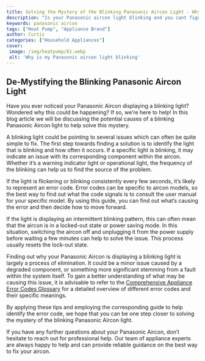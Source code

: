```yaml
---
title: Solving the Mystery of the Blinking Panasonic Aircon Light - Why Is It Happening
description: "Is your Panasonic aircon light blinking and you cant figure out why This post provides an easy solution to the mystery of why the light keeps blinking Read on for more"
keywords: panasonic aircon
tags: ["Heat Pump", "Appliance Brand"]
author: Curtis
categories: ["Household Appliances"]
cover: 
 image: /img/heatpump/81.webp
 alt: 'Why is my Panasonic aircon light blinking'
---
```

## De-Mystifying the Blinking Panasonic Aircon Light

Have you ever noticed your Panasonic Aircon displaying a blinking light? Wondered why this could be happening? If so, we’re here to help! In this blog article we will be discussing the potential causes of a blinking Panasonic Aircon light to help solve this mystery. 

A blinking light could be pointing to several issues which can often be quite simple to fix. The first step towards finding a solution is to identify the light that is blinking and how often it occurs. If a specific light is blinking, it may indicate an issue with its corresponding component within the aircon. Whether it’s a warning indicator light or operational light, the frequency of the blinking can help us to find the source of the problem. 

If the light is flickering or blinking consistently every few seconds, it’s likely to represent an error code. Error codes can be specific to aircon models, so the best way to find out what the code signals is to consult the user manual for your specific model. By using this guide, you can find out what’s causing the error and then decide how to move forward. 

If the light is displaying an intermittent blinking pattern, this can often mean that the aircon is in a locked-out state or power saving mode. In this situation, switching the aircon off and unplugging it from the power supply before waiting a few minutes can help to solve the issue. This process usually resets the lock-out state. 

Finding out why your Panasonic Aircon is displaying a blinking light is largely a process of elimination. It could be a minor issue caused by a degraded component, or something more significant stemming from a fault within the system itself. To gain a better understanding of what may be causing this issue, it is advisable to refer to the [Comprehensive Appliance Error Codes Glossary](./error-codes/) for a detailed overview of different error codes and their specific meanings. 

By applying these tips and employing the corresponding guide to help identify the error code, we hope that you can be one step closer to solving the mystery of the blinking Panasonic Aircon light. 

If you have any further questions about your Panasonic Aircon, don’t hesitate to reach out for professional help. Our team of appliance experts are always happy to help and can provide reliable guidance on the best way to fix your aircon.
